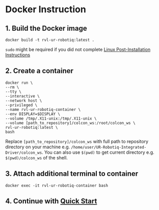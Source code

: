 # Docker Instruction

## 1. Build the Docker image

```
docker build -t rvl-ur-robotiq:latest .
```

`sudo` might be required if you did not complete [Linux Post-Installation Instructions](https://docs.docker.com/engine/install/linux-postinstall/#manage-docker-as-a-non-root-user)

## 2. Create a container

```
docker run \
--rm \
--tty \
--interactive \
--network host \
--privileged \
--name rvl-ur-robotiq-container \
--env DISPLAY=$DISPLAY \
--volume /tmp/.X11-unix:/tmp/.X11-unix \
--volume [path_to_repository]/colcon_ws:/root/colcon_ws \
rvl-ur-robotiq:latest \
bash
```

Replace `[path_to_repository]/colcon_ws` with full path to repository directory on your machine e.g. `/home/user/UR-Robotiq-Integrated-Driver/colcon_ws`. You can also use `$(pwd)` to get current directory e.g. `$(pwd)/colcon_ws` of the shell.

## 3. Attach additional terminal to container

```
docker exec -it rvl-ur-robotiq-container bash
```

## 4. Continue with [Quick Start](../README.md)
